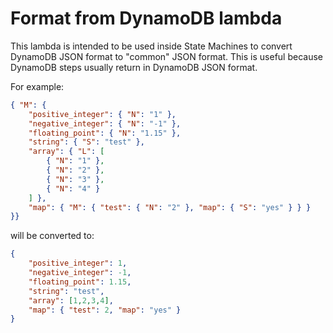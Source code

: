 # Format from DynamoDB lambda

This lambda is intended to be used inside State Machines to convert DynamoDB JSON format to
"common" JSON format. This is useful because DynamoDB steps usually return in DynamoDB JSON
format.

For example:

```json
{ "M": {
    "positive_integer": { "N": "1" },
    "negative_integer": { "N": "-1" },
    "floating_point": { "N": "1.15" },
    "string": { "S": "test" },
    "array": { "L": [
        { "N": "1" },
        { "N": "2" },
        { "N": "3" },
        { "N": "4" }
    ] },
    "map": { "M": { "test": { "N": "2" }, "map": { "S": "yes" } } }
}}
```

will be converted to:

```json
{
    "positive_integer": 1,
    "negative_integer": -1,
    "floating_point": 1.15,
    "string": "test",
    "array": [1,2,3,4],
    "map": { "test": 2, "map": "yes" }
}
```
